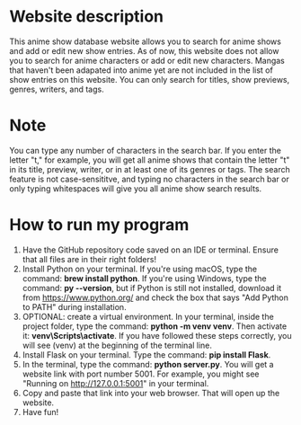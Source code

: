 # Website description

This anime show database website allows you to search for anime shows and add or edit new show entries. As of now, this website does not allow you to search for anime characters or add or edit new characters. Mangas that haven't been adapated into anime yet are not included in the list of show entries on this website. You can only search for titles, show previews, genres, writers, and tags. 

# Note
You can type any number of characters in the search bar. If you enter the letter "t," for example, you will get all anime shows that contain the letter "t" in its title, preview, writer, or in at least one of its genres or tags. The search feature is not case-sensititve, and typing no characters in the search bar or only typing whitespaces will give you all anime show search results.

# How to run my program
1. Have the GitHub repository code saved on an IDE or terminal. Ensure that all files are in their right folders!
2. Install Python on your terminal. If you're using macOS, type the command: **brew install python**. If you're using Windows, type the command: **py --version**, but if Python is still not installed, download it from https://www.python.org/ and check the box that says "Add Python to PATH" during installation.
3. OPTIONAL: create a virtual environment. In your terminal, inside the project folder, type the command: **python -m venv venv**. Then activate it: **venv\Scripts\activate**. If you have followed these steps correctly, you will see (venv) at the beginning of the terminal line.
4. Install Flask on your terminal. Type the command: **pip install Flask**.
5. In the terminal, type the command: **python server.py**. You will get a website link with port number 5001. For example, you might see "Running on http://127.0.0.1:5001" in your terminal.
6. Copy and paste that link into your web browser. That will open up the website.
7. Have fun!
